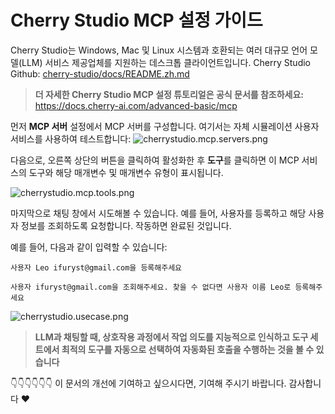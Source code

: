 # Cherry Studio MCP 설정 가이드
Cherry Studio는 Windows, Mac 및 Linux 시스템과 호환되는 여러 대규모 언어 모델(LLM) 서비스 제공업체를 지원하는 데스크톱 클라이언트입니다.
Cherry Studio Github: [cherry-studio/docs/README.zh.md](https://github.com/CherryHQ/cherry-studio/blob/main/docs/README.zh.md)

> **더 자세한 Cherry Studio MCP 설정 튜토리얼은 공식 문서를 참조하세요:**  
> https://docs.cherry-ai.com/advanced-basic/mcp

먼저 **MCP 서버** 설정에서 MCP 서버를 구성합니다. 여기서는 자체 시뮬레이션 사용자 서비스를 사용하여 테스트합니다:
![cherrystudio.mcp.servers.png](/img/cherrystudio.mcp.servers.png)

다음으로, 오른쪽 상단의 버튼을 클릭하여 활성화한 후 **도구**를 클릭하면 이 MCP 서비스의 도구와 해당 매개변수 및 매개변수 유형이 표시됩니다.

![cherrystudio.mcp.tools.png](/img/cherrystudio.mcp.tools.png)

마지막으로 채팅 창에서 시도해볼 수 있습니다. 예를 들어, 사용자를 등록하고 해당 사용자 정보를 조회하도록 요청합니다. 작동하면 완료된 것입니다.

예를 들어, 다음과 같이 입력할 수 있습니다:
```
사용자 Leo ifuryst@gmail.com을 등록해주세요
```

```
사용자 ifuryst@gmail.com을 조회해주세요. 찾을 수 없다면 사용자 이름 Leo로 등록해주세요
```

![cherrystudio.usecase.png](/img/cherrystudio.usecase.png)

> **LLM과 채팅할 때, 상호작용 과정에서 작업 의도를 지능적으로 인식하고 도구 세트에서 최적의 도구를 자동으로 선택하여 자동화된 호출을 수행하는 것을 볼 수 있습니다**

👇👇👇👇👇👇 이 문서의 개선에 기여하고 싶으시다면, 기여해 주시기 바랍니다. 감사합니다 ❤️ 